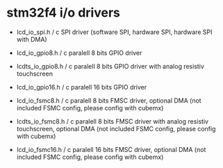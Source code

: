 # stm32f4 i/o drivers

- lcd_io_spi.h / c
  SPI driver (software SPI, hardware SPI, hardware SPI with DMA)

- lcd_io_gpio8.h / c
  paralell 8 bits GPIO driver

- lcdts_io_gpio8.h / c
  paralell 8 bits GPIO driver with analog resistiv touchscreen

- lcd_io_gpio16.h / c
  paralell 16 bits GPIO driver

- lcd_io_fsmc8.h / c
  paralell 8 bits FMSC driver, optional DMA 
  (not included FSMC config, please config with cubemx)

- lcdts_io_fsmc8.h / c
  paralell 8 bits FMSC driver with analog resistiv touchscreen, optional DMA 
  (not included FSMC config, please config with cubemx)

- lcd_io_fsmc16.h / c
  paralell 16 bits FMSC driver, optional DMA
  (not included FSMC config, please config with cubemx)

